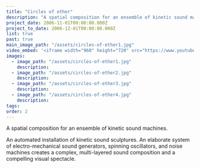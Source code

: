```yaml
---
title: "Circles of ether"
description: "A spatial composition for an ensemble of kinetic sound machines."
project_date: 2006-11-01T00:00:00.000Z
project_to_date: 2006-12-01T00:00:00.000Z
list: true
past: true
main_image_path: "/assets/circles-of-ether1.jpg"
video_embed: '<iframe width="960" height="720" src="https://www.youtube-nocookie.com/embed/sBjVvt48Ptk?rel=0" frameborder="0" allowfullscreen></iframe>'
images:
  - image_path: "/assets/circles-of-ether1.jpg"
    description:
  - image_path: "/assets/circles-of-ether2.jpg"
    description:
  - image_path: "/assets/circles-of-ether3.jpg"
    description:
  - image_path: "/assets/circles-of-ether4.jpg"
    description:
tags:
order: 2
---
```

A spatial composition for an ensemble of kinetic sound machines.

An automated installation of kinetic sound sculptures. An elaborate system of electro-mechanical sound generators, spinning oscillators, and noise machines creates a complex, multi-layered sound composition and a compelling visual spectacle.